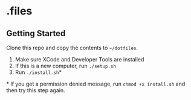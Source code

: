 .files
======

## Getting Started

Clone this repo and copy the contents to `~/dotfiles`.

1. Make sure XCode and Developer Tools are installed
2. If this is a new computer, run `./setup.sh`
3. Run `./install.sh`*

\* If you get a permission denied message, run `chmod +x install.sh` and then try this step again.

